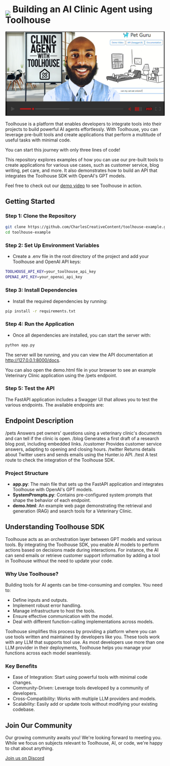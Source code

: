 
# <img src="https://framerusercontent.com/images/xDisAjh26hdfRjOto5SnUUWvsEQ.svg?scale-down-to=64" width="50" style="position: relative; top: 10px">  Building an AI Clinic Agent using Toolhouse

<a href="https://www.canva.com/design/DAGQuHYK3pg/ADfxZiNf3ys84vHOvvU2Jw/watch?utm_content=DAGQuHYK3pg&utm_campaign=designshare&utm_medium=link&utm_source=editor"><img src="https://github.com/CharlesCreativeContent/myImages/blob/main/images/ToolhouseThumbnail.png?raw=true"></a>

Toolhouse is a platform that enables developers to integrate tools into their projects to build powerful AI agents effortlessly. With Toolhouse, you can leverage pre-built tools and create applications that perform a multitude of useful tasks with minimal code.

You can start this journey with only three lines of code!

This repository explores examples of how you can use our pre-built tools to create applications for various use cases, such as customer service, blog writing, pet care, and more. It also demonstrates how to build an API that integrates the Toolhouse SDK with OpenAI's GPT models.

Feel free to check out our [demo video](https://www.canva.com/design/DAGQuHYK3pg/ADfxZiNf3ys84vHOvvU2Jw/watch?utm_content=DAGQuHYK3pg&utm_campaign=designshare&utm_medium=link&utm_source=editor) to see Toolhouse in action.

## Getting Started
### Step 1: Clone the Repository
```bash
git clone https://github.com/CharlesCreativeContent/toolhouse-example.git
cd toolhouse-example
```

### Step 2: Set Up Environment Variables
- Create a .env file in the root directory of the project and add your Toolhouse and OpenAI API keys:
```bash
TOOLHOUSE_API_KEY=your_toolhouse_api_key
OPENAI_API_KEY=your_openai_api_key
```

### Step 3: Install Dependencies
- Install the required dependencies by running:
```bash
pip install -r requirements.txt
```

### Step 4: Run the Application
- Once all dependencies are installed, you can start the server with:
```bash
python app.py
```
The server will be running, and you can view the API documentation at http://127.0.0.1:8000/docs.

You can also open the demo.html file in your browser to see an example Veterinary Clinic application using the /pets endpoint.

### Step 5: Test the API
The FastAPI application includes a Swagger UI that allows you to test the various endpoints. The available endpoints are:

## Endpoint Description
/pets	Answers pet owners' questions using a veterinary clinic's documents and can tell if the clinic is open.
/blog	Generates a first draft of a research blog post, including embedded links.
/customer	Provides customer service answers, adapting to opening and closing hours.
/twitter	Returns details about Twitter users and sends emails using the Hunter.io API.
/test	A test route to check the integration of the Toolhouse SDK.

### Project Structure
- **app.py**: The main file that sets up the FastAPI application and integrates Toolhouse with OpenAI's GPT models.
- **SystemPrompts.py**: Contains pre-configured system prompts that shape the behavior of each endpoint.
- **demo.html**: An example web page demonstrating the retrieval and generation (RAG) and search tools for a Veterinary Clinic.

## Understanding Toolhouse SDK
Toolhouse acts as an orchestration layer between GPT models and various tools. By integrating the Toolhouse SDK, you enable AI models to perform actions based on decisions made during interactions. For instance, the AI can send emails or retrieve customer support information by adding a tool in Toolhouse without the need to update your code.

### Why Use Toolhouse?
Building tools for AI agents can be time-consuming and complex. You need to:

- Define inputs and outputs.
- Implement robust error handling.
- Manage infrastructure to host the tools.
- Ensure effective communication with the model.
- Deal with different function-calling implementations across models.

Toolhouse simplifies this process by providing a platform where you can use tools written and maintained by developers like you. These tools work with any LLM that supports tool use. As most developers use more than one LLM provider in their deployments, Toolhouse helps you manage your functions across each model seamlessly.

### Key Benefits
- Ease of Integration: Start using powerful tools with minimal code changes.
- Community-Driven: Leverage tools developed by a community of developers.
- Cross-Compatibility: Works with multiple LLM providers and models.
- Scalability: Easily add or update tools without modifying your existing codebase.

## Join Our Community
Our growing community awaits you! We're looking forward to meeting you. While we focus on subjects relevant to Toolhouse, AI, or code, we're happy to chat about anything.

[Join us on Discord](https://discord.gg/xPvyBxhHtu)



